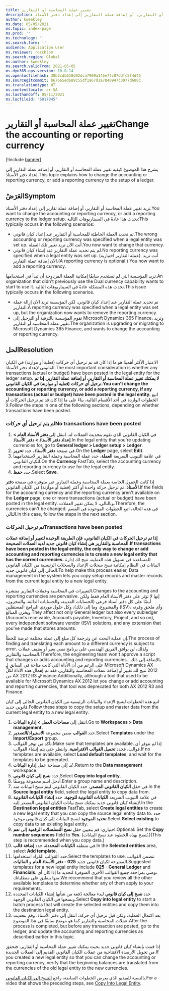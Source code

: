 ```yaml
---
title: تغيير عملة المحاسبة أو التقارير
description: يشرح هذا الموضوع كيفية تغيير عملة المحاسبة أو التقارير، أو إضافة عملة التقارير إلى إعداد دفتر الأستاذ.
author: kweekley
ms.date: 05/05/2021
ms.topic: index-page
ms.prod: ''
ms.technology: ''
ms.search.form: ''
audience: Application User
ms.reviewer: roschlom
ms.search.region: Global
ms.author: kweekley
ms.search.validFrom: 2021-05-05
ms.dyn365.ops.version: 10.0.14
ms.openlocfilehash: 38b2cdb618d92dca7909a145e7fc07ddfc5f4d45
ms.sourcegitcommit: b67665ed689c55df1a67d1a7840947c3977d600c
ms.translationtype: HT
ms.contentlocale: ar-SA
ms.lasthandoff: 05/11/2021
ms.locfileid: "6017045"
---
```

# <a name="change-the-accounting-or-reporting-currency"></a><span data-ttu-id="93413-103">تغيير عملة المحاسبة أو التقارير</span><span class="sxs-lookup"><span data-stu-id="93413-103">Change the accounting or reporting currency</span></span>

[!include [banner](../includes/banner.md)]

<span data-ttu-id="93413-104">يشرح هذا الموضوع كيفية تغيير عملة المحاسبة أو التقارير، أو إضافة عملة التقارير إلى إعداد دفتر الأستاذ.</span><span class="sxs-lookup"><span data-stu-id="93413-104">This topic explains how to change the accounting or reporting currency, or add a reporting currency to the setup of a ledger.</span></span>

## <a name="symptom"></a><span data-ttu-id="93413-105">العَرَضْ</span><span class="sxs-lookup"><span data-stu-id="93413-105">Symptom</span></span>

<span data-ttu-id="93413-106">تريد تغيير عملة المحاسبة أو التقارير، أو إضافة عملة تقارير إلى إعداد دفتر الأستاذ.</span><span class="sxs-lookup"><span data-stu-id="93413-106">You want to change the accounting or reporting currency, or add a reporting currency to the ledger setup.</span></span> <span data-ttu-id="93413-107">يحدث هذا عادةً في السيناريوهات التالية:</span><span class="sxs-lookup"><span data-stu-id="93413-107">This typically occurs in the following scenarios:</span></span>

- <span data-ttu-id="93413-108">تم تحديد العملة الخاطئة للمحاسبة أو التقارير عند إعداد كيان قانوني.</span><span class="sxs-lookup"><span data-stu-id="93413-108">The wrong accounting or reporting currency was specified when a legal entity was set up.</span></span> <span data-ttu-id="93413-109">أنت الآن تريد تغيير تلك العملة.</span><span class="sxs-lookup"><span data-stu-id="93413-109">You now want to change that currency.</span></span>
- <span data-ttu-id="93413-110">لم يتم تحديد عملة التقارير عند إنشاء كيان قانوني.</span><span class="sxs-lookup"><span data-stu-id="93413-110">No reporting currency was specified when a legal entity was set up.</span></span> <span data-ttu-id="93413-111">(عملة التقارير اختيارية). أنت تريد الآن إضافة عملة التقارير.</span><span class="sxs-lookup"><span data-stu-id="93413-111">(A reporting currency is optional.) You now want to add a reporting currency.</span></span>

<span data-ttu-id="93413-112">تريد المؤسسة التي لم تستخدم سابقًا إمكانية العملة المزدوجة أن تبدأ في استخدامها.</span><span class="sxs-lookup"><span data-stu-id="93413-112">An organization that didn't previously use the Dual currency capability wants to start to use it.</span></span> <span data-ttu-id="93413-113">تحدث هذه المشكلة عادةً في السيناريوهات التالية.</span><span class="sxs-lookup"><span data-stu-id="93413-113">This issue typically occurs in the following scenarios.</span></span>

- <span data-ttu-id="93413-114">تم تحديد عملة التقارير عند إعداد كيان قانوني، لكن المؤسسة تريد الآن إزالة عملة التقارير.</span><span class="sxs-lookup"><span data-stu-id="93413-114">A reporting currency was specified when a legal entity was set up, but the organization now wants to remove the reporting currency.</span></span>
- <span data-ttu-id="93413-115">تقوم المؤسسة بالترقية أو الترحيل إلى Microsoft Dynamics 365 Finance، وتريد تغيير عملة المحاسبة أو التقارير.</span><span class="sxs-lookup"><span data-stu-id="93413-115">The organization is upgrading or migrating to Microsoft Dynamics 365 Finance, and wants to change the accounting or reporting currency.</span></span>

## <a name="resolution"></a><span data-ttu-id="93413-116">الحل</span><span class="sxs-lookup"><span data-stu-id="93413-116">Resolution</span></span>

<span data-ttu-id="93413-117">الاعتبار الأكثر أهميةً هو ما إذا كان قد تم ترحيل أي حركات (فعلية أو موازنة) في الكيان القانوني لإعداد دفتر الأستاذ.</span><span class="sxs-lookup"><span data-stu-id="93413-117">The most important consideration is whether any transactions (actual or budget) have been posted in the legal entity for the ledger setup.</span></span> <span data-ttu-id="93413-118">**لا يمكنك تغيير عملة المحاسبة أو التقارير، أو إضافة عملة التقارير، إذا تم ترحيل أي حركات (فعلية أو موازنة) في الكيان القانوني.**</span><span class="sxs-lookup"><span data-stu-id="93413-118">**You can't change the accounting or reporting currency, or add a reporting currency, if any transactions (actual or budget) have been posted in the legal entity.**</span></span> <span data-ttu-id="93413-119">اتبع الخطوات الواردة في أحد الأقسام التالية، بناءً على ما إذا كان قد تم ترحيل الحركات أو لا.</span><span class="sxs-lookup"><span data-stu-id="93413-119">Follow the steps in one of the following sections, depending on whether transactions have been posted.</span></span>

### <a name="no-transactions-have-been-posted"></a><span data-ttu-id="93413-120">لم يتم ترحيل أي حركات</span><span class="sxs-lookup"><span data-stu-id="93413-120">No transactions have been posted</span></span>

1. <span data-ttu-id="93413-121">في الكيان القانوني الذي تقوم بتحديث العملات له، انتقل إلى **دفتر الأستاذ العام \> إعداد دفتر الأستاذ \> دفتر الأستاذ**.</span><span class="sxs-lookup"><span data-stu-id="93413-121">In the legal entity that you're updating currencies for, go to **General ledger \> Ledger setup \> Ledger**.</span></span>
2. <span data-ttu-id="93413-122">في صفحة **دفتر الأستاذ**، حدد **تحرير**.</span><span class="sxs-lookup"><span data-stu-id="93413-122">On the **Ledger** page, select **Edit**.</span></span>
3. <span data-ttu-id="93413-123">في علامة التبويب السريعة **العملة**، حدد عملة المحاسبة وعملة التقارير لاستخدامهما للكيان القانوني.</span><span class="sxs-lookup"><span data-stu-id="93413-123">On the **Currency** FastTab, select the accounting currency and reporting currency to use for the legal entity.</span></span>
4. <span data-ttu-id="93413-124">حدد **حفظ**.</span><span class="sxs-lookup"><span data-stu-id="93413-124">Select **Save**.</span></span>

<span data-ttu-id="93413-125">إذا كانت الحقول الخاصة بعملة المحاسبة وعملة التقارير غير متوفرة في صفحة **دفتر الأستاذ**، تم ترحيل حركة واحدة أو أكثر (فعلية أو موازنة) في الكيان القانوني.</span><span class="sxs-lookup"><span data-stu-id="93413-125">If the fields for the accounting currency and the reporting currency aren't available on the **Ledger** page, one or more transactions (actual or budget) have been posted in the legal entity.</span></span> <span data-ttu-id="93413-126">وبالتالي، لا يمكن تغيير العملات.</span><span class="sxs-lookup"><span data-stu-id="93413-126">Therefore, the currencies can't be changed.</span></span> <span data-ttu-id="93413-127">في هذه الحالة، اتبع الخطوات الموجودة في القسم التالي.</span><span class="sxs-lookup"><span data-stu-id="93413-127">In this case, follow the steps in the next section.</span></span>

### <a name="transactions-have-been-posted"></a><span data-ttu-id="93413-128">تم ترحيل الحركات</span><span class="sxs-lookup"><span data-stu-id="93413-128">Transactions have been posted</span></span>

<span data-ttu-id="93413-129">**إذا تم ترحيل الحركات في الكيان القانوني، فإن الطريقة الوحيدة لتغيير أو إضافة عملات المحاسبة والتقارير هي إنشاء كيان قانوني جديد لديه العملات الصحيحة.**</span><span class="sxs-lookup"><span data-stu-id="93413-129">**If transactions have been posted in the legal entity, the only way to change or add accounting and reporting currencies is to create a new legal entity that has the correct currencies.**</span></span> <span data-ttu-id="93413-130">للمساعدة في تسهيل هذه العملية، تتيح لك إدارة البيانات في النظام إمكانية نسخ سجلات الإعداد والسجلات الرئيسية من الكيان القانوني الحالي إلى كيان قانوني جديد.</span><span class="sxs-lookup"><span data-stu-id="93413-130">To help make this process easier, Data management in the system lets you copy setup records and master records from the current legal entity to a new legal entity.</span></span>

<span data-ttu-id="93413-131">التغييرات في المحاسبة وعملات التقارير منتشرة.</span><span class="sxs-lookup"><span data-stu-id="93413-131">Changes to the accounting and reporting currencies are pervasive.</span></span> <span data-ttu-id="93413-132">إنها لا تؤثر على دفتر الأستاذ العام فقط ولكن أيضًا على كل دفتر أستاذ فرعي (الحسابات المدينة، والحسابات الدائنة، والمخزون، والمشروع، وما إلى ذلك)، وكل حلول موردي البرامج المستقلين (ISV)، وأي ملحق وفرته ويخزن المبالغ.</span><span class="sxs-lookup"><span data-stu-id="93413-132">They affect not only General ledger but also every subledger (Accounts receivable, Accounts payable, Inventory, Project, and so on), every independent software vendor (ISV) solutions, and any extension that you've made that stores amounts.</span></span>

<span data-ttu-id="93413-133">إن عملية البحث عن وترجمة كل مبلغ إلى عملة مختلفة عرضة للخطأ.</span><span class="sxs-lookup"><span data-stu-id="93413-133">The process of finding and translating each amount to a different currency is subject to error.</span></span> <span data-ttu-id="93413-134">ولذلك، لن يوافق الفريق الهندسي على برنامج نصي يغير أو يضيف عملات المحاسبة والتقارير.</span><span class="sxs-lookup"><span data-stu-id="93413-134">Therefore, the engineering team won't approve a script that changes or adds accounting and reporting currencies.</span></span> <span data-ttu-id="93413-135">بالإضافة إلى ذلك، على الرغم من أن الأداة التي كانت متاحة في السابق لـ Microsoft Dynamics AX ‏2012 تتيح لك تغيير أو إضافة عملات المحاسبة والتقارير، فقد تم إهمال هذه الأداة لكلٍّ من AX ‏2012 R3 وFinance.</span><span class="sxs-lookup"><span data-stu-id="93413-135">Additionally, although a tool that used to be available for Microsoft Dynamics AX 2012 let you change or add accounting and reporting currencies, that tool was deprecated for both AX 2012 R3 and Finance.</span></span>

<span data-ttu-id="93413-136">اتبع هذه الخطوات لنسخ الإعداد والبيانات الرئيسية من الكيان القانوني الحالي إلى كيان قانوني جديد.</span><span class="sxs-lookup"><span data-stu-id="93413-136">Follow these steps to copy the setup and master data from the current legal entity to a new legal entity.</span></span>

1. <span data-ttu-id="93413-137">انتقل إلى **مساحات العمل \> إدارة البيانات**.</span><span class="sxs-lookup"><span data-stu-id="93413-137">Go to **Workspaces \> Data management**.</span></span>
2. <span data-ttu-id="93413-138">حدد **القوالب** ضمن مجموعة **الاستيراد/التصدير**.</span><span class="sxs-lookup"><span data-stu-id="93413-138">Select **Templates** under the **Import/Export** group.</span></span>
3. <span data-ttu-id="93413-139">تأكد من توفر القوالب.</span><span class="sxs-lookup"><span data-stu-id="93413-139">Make sure that templates are available.</span></span> <span data-ttu-id="93413-140">إذا لم تتوفر أي قوالب، فحدد **تحميل القوالب الافتراضية**، وانتظر حتى يتم إنشاء القوالب.</span><span class="sxs-lookup"><span data-stu-id="93413-140">If no templates are available, select **Load default templates**, and wait for the templates to be generated.</span></span>
4. <span data-ttu-id="93413-141">عُد إلى مساحة عمل **إدارة البيانات**.</span><span class="sxs-lookup"><span data-stu-id="93413-141">Return to the **Data management** workspace.</span></span>
5. <span data-ttu-id="93413-142">حدد **نسخ إلى كيان قانوني**.</span><span class="sxs-lookup"><span data-stu-id="93413-142">Select **Copy into legal entity**.</span></span>
6. <span data-ttu-id="93413-143">أدخل اسم مجموعة ووصفًا.</span><span class="sxs-lookup"><span data-stu-id="93413-143">Enter a group name and description.</span></span>
7. <span data-ttu-id="93413-144">في حقل **الكيان القانوني المصدر**، حدد الكيان القانوني ليتم نسخ البيانات منه.</span><span class="sxs-lookup"><span data-stu-id="93413-144">In the **Source legal entity** field, select the legal entity to copy data from.</span></span>
8. <span data-ttu-id="93413-145">في علامة التبويب السريعة **الكيانات القانونية للوجهة**، حدد **إنشاء الكيانات القانونية** لإنشاء كيان قانوني جديد يمكنك نسخ بيانات الكيان القانوني المصدر إليه.</span><span class="sxs-lookup"><span data-stu-id="93413-145">In the **Destination legal entities** FastTab, select **Create legal entities** to create a new legal entity that you can copy the source legal entity data to.</span></span> <span data-ttu-id="93413-146">حدد **تحديد الموجود** لنسخ البيانات إلى كيان قانوني موجود.</span><span class="sxs-lookup"><span data-stu-id="93413-146">Select **Select existing** to copy data to an existing legal entity.</span></span>
9. <span data-ttu-id="93413-147">اختياري: قم بتعيين حقل **نسخ التسلسلات الرقمية** إلى **نعم**.</span><span class="sxs-lookup"><span data-stu-id="93413-147">Optional: Set the **Copy number sequences** field to **Yes**.</span></span> <span data-ttu-id="93413-148">(يُنصح بهذه الخطوة عند نسخ البيانات.)</span><span class="sxs-lookup"><span data-stu-id="93413-148">(This step is recommended when you copy data.)</span></span>
10. <span data-ttu-id="93413-149">في منطقة **الكيانات المحددة**، حدد **إضافة قالب**.</span><span class="sxs-lookup"><span data-stu-id="93413-149">In the **Selected entities** area, select **Add template**.</span></span>
11. <span data-ttu-id="93413-150">حدد القوالب المُراد استخدامها.</span><span class="sxs-lookup"><span data-stu-id="93413-150">Select the templates to use.</span></span> <span data-ttu-id="93413-151">تتضمن القوالب المقترحة لكيان قانوني جديد **025 - دفتر الأستاذ العام** و **الماليات**.</span><span class="sxs-lookup"><span data-stu-id="93413-151">Suggested templates for a new legal entity include **025 - General Ledger** and **Financials**.</span></span> <span data-ttu-id="93413-152">نوصي بمراجعة جميع القوالب الأخرى المتوفرة لتحديد ما إذا كان أي منها ينطبق على متطلباتك.</span><span class="sxs-lookup"><span data-stu-id="93413-152">We recommend that you review all the other available templates to determine whether any of them apply to your requirements.</span></span>
12. <span data-ttu-id="93413-153">حدد **نسخ إلى كيان قانوني** لبدء معالجة دُفعة من شأنها إنشاء الكيانات المحددة ونسخها في الكيان القانوني الوجهة.</span><span class="sxs-lookup"><span data-stu-id="93413-153">Select **Copy into legal entity** to start a batch process that will create the selected entities and copy them into the destination legal entity.</span></span>
13. <span data-ttu-id="93413-154">بعد اكتمال العملية، ولكن قبل ترحيل أي حركة، انتقل إلى دفتر الأستاذ، وقم بتحديث عملات المحاسبة والتقارير كما هو موضح سابقًا في هذا الموضوع.</span><span class="sxs-lookup"><span data-stu-id="93413-154">After the process is completed, but before any transaction are posted, go to the ledger, and update the accounting and reporting currencies as described earlier in this topic.</span></span>

<span data-ttu-id="93413-155">إذا قمت بإنشاء كيان قانوني جديد بحيث يمكنك تغيير عملة المحاسبة أو التقارير، فتحقق من تحويل الأرصدة الافتتاحية من عملات الكيان القانوني القديم إلى العملات الجديدة.</span><span class="sxs-lookup"><span data-stu-id="93413-155">If you created a new legal entity so that you can change the accounting or reporting currency, verify that the beginning balances are translated from the currencies of the old legal entity to the new currencies.</span></span>

<span data-ttu-id="93413-156">بالنسبة للفيديو الذي يعرض الخطوات السابقة، راجع [النسخ إلى الكيان القانوني](https://community.dynamics.com/365/b/techtalks/posts/copy-into-legal-entity-october-24-2017).</span><span class="sxs-lookup"><span data-stu-id="93413-156">For a video that shows the preceding steps, see [Copy Into Legal Entity](https://community.dynamics.com/365/b/techtalks/posts/copy-into-legal-entity-october-24-2017).</span></span>
